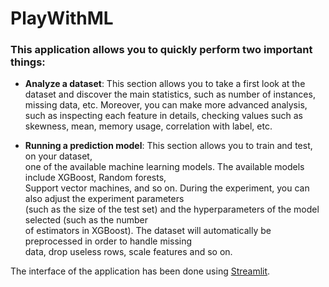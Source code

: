 # PlayWithML 

### This application allows you to quickly perform two important things:

* **Analyze a dataset**: This section allows you to take a first look at the dataset and discover the main statistics,
                         such as number of instances, missing data, etc. Moreover, you can make more advanced analysis,
                         such as inspecting each feature in details, checking values such as skewness, mean, memory usage,
                         correlation with label, etc.
                         
* **Running a prediction model**: 
                         This section allows you to train and test, on your dataset, \
                         one of the available machine learning models. The available models include XGBoost, Random forests, \
                         Support vector machines, and so on. During the experiment, you can also adjust the experiment parameters \
                         (such as the size of the test set) and the hyperparameters of the model selected (such as the number \
                         of estimators in XGBoost). The dataset will automatically be preprocessed in order to handle missing \
                         data, drop useless rows, scale features and so on.
                         

The interface of the application has been done using [Streamlit](https://www.streamlit.io/). 
